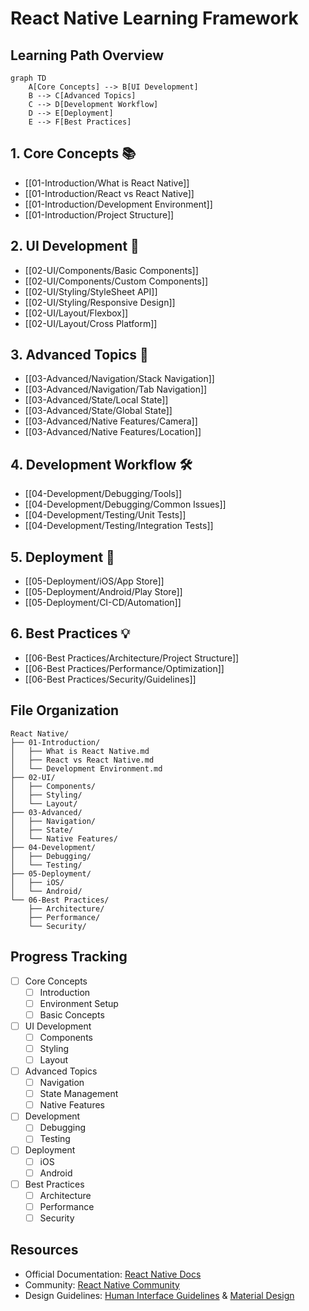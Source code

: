 # React Native Learning Framework

## Learning Path Overview

```mermaid
graph TD
    A[Core Concepts] --> B[UI Development]
    B --> C[Advanced Topics]
    C --> D[Development Workflow]
    D --> E[Deployment]
    E --> F[Best Practices]
```

## 1. Core Concepts 📚
- [[01-Introduction/What is React Native]]
- [[01-Introduction/React vs React Native]]
- [[01-Introduction/Development Environment]]
- [[01-Introduction/Project Structure]]

## 2. UI Development 🎨
- [[02-UI/Components/Basic Components]]
- [[02-UI/Components/Custom Components]]
- [[02-UI/Styling/StyleSheet API]]
- [[02-UI/Styling/Responsive Design]]
- [[02-UI/Layout/Flexbox]]
- [[02-UI/Layout/Cross Platform]]

## 3. Advanced Topics 🚀
- [[03-Advanced/Navigation/Stack Navigation]]
- [[03-Advanced/Navigation/Tab Navigation]]
- [[03-Advanced/State/Local State]]
- [[03-Advanced/State/Global State]]
- [[03-Advanced/Native Features/Camera]]
- [[03-Advanced/Native Features/Location]]

## 4. Development Workflow 🛠️
- [[04-Development/Debugging/Tools]]
- [[04-Development/Debugging/Common Issues]]
- [[04-Development/Testing/Unit Tests]]
- [[04-Development/Testing/Integration Tests]]

## 5. Deployment 📱
- [[05-Deployment/iOS/App Store]]
- [[05-Deployment/Android/Play Store]]
- [[05-Deployment/CI-CD/Automation]]

## 6. Best Practices 💡
- [[06-Best Practices/Architecture/Project Structure]]
- [[06-Best Practices/Performance/Optimization]]
- [[06-Best Practices/Security/Guidelines]]

## File Organization

```
React Native/
├── 01-Introduction/
│   ├── What is React Native.md
│   ├── React vs React Native.md
│   └── Development Environment.md
├── 02-UI/
│   ├── Components/
│   ├── Styling/
│   └── Layout/
├── 03-Advanced/
│   ├── Navigation/
│   ├── State/
│   └── Native Features/
├── 04-Development/
│   ├── Debugging/
│   └── Testing/
├── 05-Deployment/
│   ├── iOS/
│   └── Android/
└── 06-Best Practices/
    ├── Architecture/
    ├── Performance/
    └── Security/
```

## Progress Tracking
- [ ] Core Concepts
  - [ ] Introduction
  - [ ] Environment Setup
  - [ ] Basic Concepts
- [ ] UI Development
  - [ ] Components
  - [ ] Styling
  - [ ] Layout
- [ ] Advanced Topics
  - [ ] Navigation
  - [ ] State Management
  - [ ] Native Features
- [ ] Development
  - [ ] Debugging
  - [ ] Testing
- [ ] Deployment
  - [ ] iOS
  - [ ] Android
- [ ] Best Practices
  - [ ] Architecture
  - [ ] Performance
  - [ ] Security

## Resources
- Official Documentation: [React Native Docs](https://reactnative.dev/docs/getting-started)
- Community: [React Native Community](https://github.com/react-native-community)
- Design Guidelines: [Human Interface Guidelines](https://developer.apple.com/design/human-interface-guidelines/) & [Material Design](https://material.io/design)
